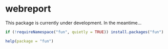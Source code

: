 <!-- README.md is generated from README.Rmd. Please edit that file -->
webreport
=========

This package is currently under development. In the meantime...

``` r
if (!requireNamespace("fun", quietly = TRUE)) install.packages("fun")

help(package = "fun")
```
